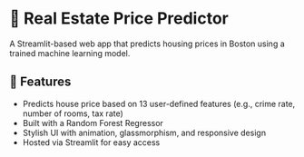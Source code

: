 # 🏡 Real Estate Price Predictor

A Streamlit-based web app that predicts housing prices in Boston using a trained machine learning model.

## 🚀 Features

- Predicts house price based on 13 user-defined features (e.g., crime rate, number of rooms, tax rate)
- Built with a Random Forest Regressor
- Stylish UI with animation, glassmorphism, and responsive design
- Hosted via Streamlit for easy access


